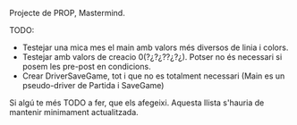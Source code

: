 Projecte de PROP, Mastermind.

TODO: 
- Testejar una mica mes el main amb valors més diversos de linia i colors.
- Testejar amb valors de creacio 0(?¿?¿??¿?¿). Potser no és necessari si posem les pre-post en condicions.
- Crear DriverSaveGame, tot i que no es totalment necessari (Main es un pseudo-driver de Partida i SaveGame)

Si algú te més TODO a fer, que els afegeixi. Aquesta llista s'hauria de mantenir minimament actualitzada.
